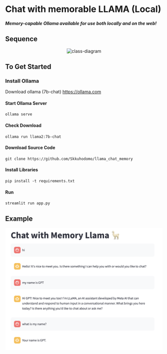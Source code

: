 # Chat with memorable LLAMA (Local)
##### Memory-capable Ollama available for use both locally and on the web! 
## Sequence
<center>

![class-diagram](http://www.plantuml.com/plantuml/proxy?src=https://raw.githubusercontent.com/Skkuhodomo/llama_chat_memory/main/sequence.puml) 

</center>



## To Get Started 
### Install Ollama 
Download ollama (7b-chat)
https://ollama.com 

#### Start Ollama Server 
```
ollama serve 
```

#### Check Download
```
ollama run llama2:7b-chat
```

####  Download Source Code

```
git clone https://github.com/Skkuhodomo/llama_chat_memory
```
#### Install Libraries
```
pip install -t requirements.txt
```
#### Run 

```
streamlit run app.py
```

## Example 
<img src = "example.png"/>



